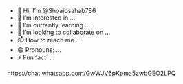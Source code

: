 - 👋 Hi, I’m @Shoaibsahab786
- 👀 I’m interested in ...
- 🌱 I’m currently learning ...
- 💞️ I’m looking to collaborate on ...
- 📫 How to reach me ...
- 😄 Pronouns: ...
- ⚡ Fun fact: ...

<!---
Shoaibsahab786/Shoaibsahab786 is a ✨ special ✨ repository because its `README.md` (this file) appears on your GitHub profile.
You can click the Preview link to take a look at your changes.
--->
https://chat.whatsapp.com/GwWJV6pKpma5zwbGEO2LPQ
